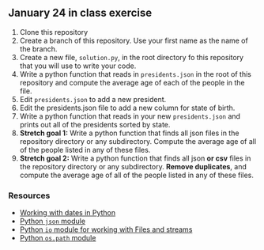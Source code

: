 ## January 24 in class exercise

1. Clone this repository
2. Create a branch of this repository. Use your first name as the name of the branch.
3. Create a new file, `solution.py`, in the root directory fo this repository that you will use to write your code.
4. Write a python function that reads in `presidents.json` in the root of this repository and compute the average age of each of the people in the file.
3. Edit `presidents.json` to add a new president. 
4. Edit the presidents.json file to add a new column for state of birth.
5. Write a python function that reads in your new `presidents.json` and prints out all of the presidents sorted by state.
6. **Stretch goal 1:** Write a python function that finds all json files in the repository directory or any subdirectory. Compute the average age of all of the people listed in any of these files.
7. **Stretch goal 2:** Write a python function that finds all json **or csv** files in the repository directory or any subdirectory. **Remove duplicates**, and compute the average age of all of the people listed in any of these files. 

### Resources
* [Working with dates in Python](https://docs.python.org/3/library/datetime.html)
* [Python `json` module](https://docs.python.org/3/library/json.html)
* [Python `io` module for working with Files and streams](https://docs.python.org/3/library/io.html)
* [Python `os.path` module](https://docs.python.org/3/library/os.path.html)

